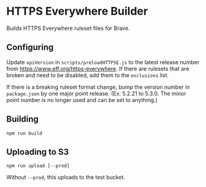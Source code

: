 # HTTPS Everywhere Builder

Builds HTTPS Everywhere ruleset files for Brave.

## Configuring

Update `xpiVersion` in `scripts/preloadHTTPSE.js` to the latest release number from https://www.eff.org/https-everywhere. If there are rulesets that are broken and need to be disabled, add them to the `exclusions` list.

If there is a breaking ruleset format change, bump the version number in
`package.json` by one major point release. (Ex: 5.2.21 to 5.3.0. The minor
point number is no longer used and can be set to anything.)

## Building

`npm run build`

## Uploading to S3

`npm run upload [--prod]`

Without `--prod`, this uploads to the test bucket.
